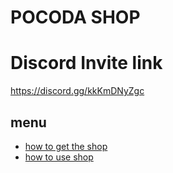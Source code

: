 # POCODA SHOP
# Discord Invite link
https://discord.gg/kkKmDNyZgc

## menu
* [how to get the shop](https://github.com/pocoda7428/shop/tree/main/how%20to%20get%20the%20shop)
* [how to use shop](https://github.com/pocoda7428/shop/tree/main/how%20to%20use%20shop)
